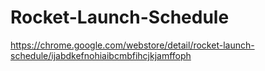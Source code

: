 # Rocket-Launch-Schedule

https://chrome.google.com/webstore/detail/rocket-launch-schedule/ijabdkefnohiaibcmbfihcjkjamffoph
